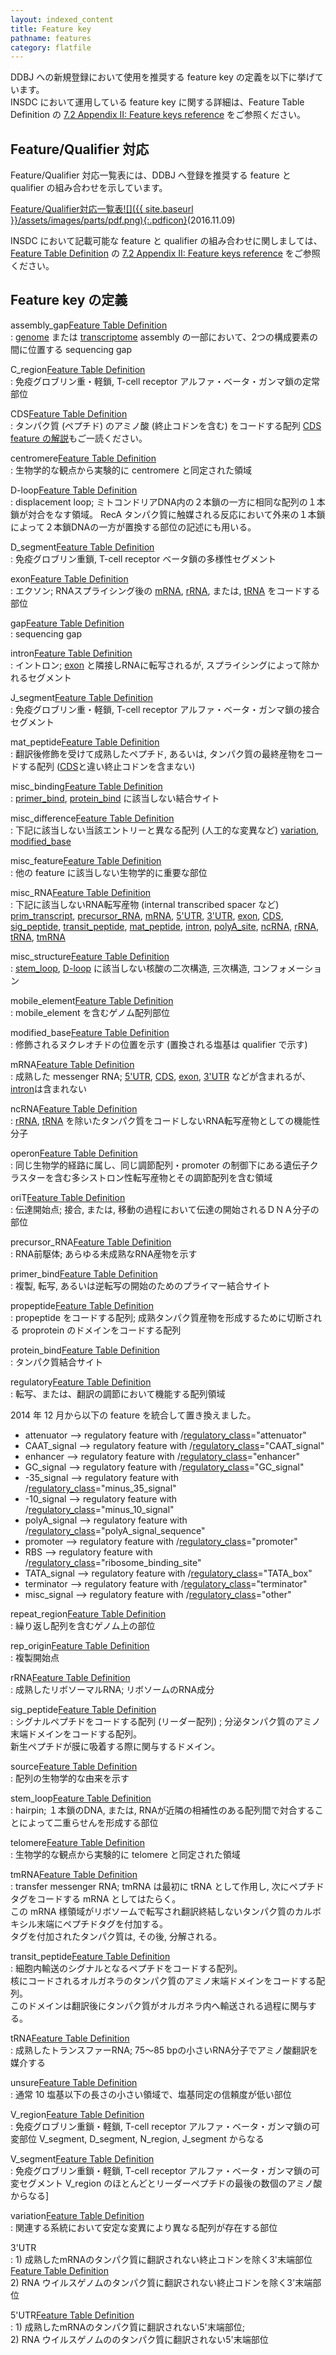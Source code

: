 ```yaml
---
layout: indexed_content
title: Feature key
pathname: features
category: flatfile
---
```


DDBJ への新規登録において使用を推奨する feature key の定義を以下に挙げています。  
INSDC において運用している feature key に関する詳細は、Feature Table Definition の [7.2 Appendix II: Feature keys reference](/ddbj/full_index.html#7.2) をご参照ください。

## Feature/Qualifier 対応

Feature/Qualifier 対応一覧表には、DDBJ へ登録を推奨する feature と qualifier の組み合わせを示しています。

[Feature/Qualifier対応一覧表![]({{ site.baseurl }}/assets/images/parts/pdf.png){:.pdficon}](/files/pdf/ddbj/fq-j.pdf)(2016.11.09)

INSDC において記載可能な feature と qualifier の組み合わせに関しましては、[Feature Table Definition](/ddbj/full_index.html) の [7.2 Appendix II: Feature keys reference](/ddbj/full_index.html#7.2) をご参照ください。

## Feature key の定義

assembly\_gap<span class="right-alignment">[Feature Table Definition](/ddbj/full_index.html#assembly_gap)</span>  
: [genome](/ddbj/genome-j.html) または [transcriptome](/ddbj/transcriptome-j.html) assembly の一部において、2つの構成要素の間に位置する sequencing gap

C\_region<span class="right-alignment">[Feature Table Definition](/ddbj/full_index.html#C_region)</span>  
: 免疫グロブリン重・軽鎖, T-cell receptor アルファ・ベータ・ガンマ鎖の定常部位
  
CDS<span class="right-alignment">[Feature Table Definition](/ddbj/full_index.html#fCDS)</span>  
: タンパク質 (ペプチド) のアミノ酸 (終止コドンを含む) をコードする配列 [CDS feature の解説](/ddbj/cds-j.html)もご一読ください。

centromere<span class="right-alignment">[Feature Table Definition](/ddbj/full_index.html#centromere)</span>  
: 生物学的な観点から実験的に centromere と同定された領域

D-loop<span class="right-alignment">[Feature Table Definition](/ddbj/full_index.html#D-loop)</span>  
: displacement loop; ミトコンドリアDNA内の２本鎖の一方に相同な配列の１本鎖が対合をなす領域。 RecA タンパク質に触媒される反応において外来の１本鎖によって２本鎖DNAの一方が置換する部位の記述にも用いる。

D\_segment<span class="right-alignment">[Feature Table Definition](/ddbj/full_index.html#D_segment)</span>  
: 免疫グロブリン重鎖, T-cell receptor ベータ鎖の多様性セグメント

exon<span class="right-alignment">[Feature Table Definition](/ddbj/full_index.html#exon)</span>  
: エクソン; RNAスプライシング後の [mRNA](/ddbj/full_index.html#mRNA), [rRNA](/ddbj/full_index.html#rRNA), または, [tRNA](/ddbj/full_index.html#tRNA) をコードする部位

gap<span class="right-alignment">[Feature Table Definition](/ddbj/full_index.html#gap)</span>  
: sequencing gap

intron<span class="right-alignment">[Feature Table Definition](/ddbj/full_index.html#intron)</span>  
: イントロン; [exon](/ddbj/full_index.html#exon) と隣接しRNAに転写されるが, スプライシングによって除かれるセグメント

J\_segment<span class="right-alignment">[Feature Table Definition](/ddbj/full_index.html#J_segment)</span>  
: 免疫グロブリン重・軽鎖, T-cell receptor アルファ・ベータ・ガンマ鎖の接合セグメント

mat\_peptide<span class="right-alignment">[Feature Table Definition](/ddbj/full_index.html#mat_peptide)</span>  
: 翻訳後修飾を受けて成熟したペプチド, あるいは, タンパク質の最終産物をコードする配列 ([CDS](/ddbj/full_index.html#fCDS)と違い終止コドンを含まない)

misc\_binding<span class="right-alignment">[Feature Table Definition](/ddbj/full_index.html#misc_binding)</span>  
: [primer\_bind](/ddbj/full_index.html#primer_bind), [protein\_bind](/ddbj/full_index.html#protein_bind) に該当しない結合サイト

misc\_difference<span class="right-alignment">[Feature Table Definition](/ddbj/full_index.html#misc_difference)</span>  
: 下記に該当しない当該エントリーと異なる配列 (人工的な変異など) [variation](/ddbj/full_index.html#variation), [modified\_base](/ddbj/full_index.html#modified_base)

misc\_feature<span class="right-alignment">[Feature Table Definition](/ddbj/full_index.html#misc_feature)</span>  
: 他の feature に該当しない生物学的に重要な部位

misc\_RNA<span class="right-alignment">[Feature Table Definition](/ddbj/full_index.html#misc_RNA)</span>  
: 下記に該当しないRNA転写産物 (internal transcribed spacer など)<br>[prim\_transcript](/ddbj/full_index.html#prim_transcript), [precursor\_RNA](/ddbj/full_index.html#precursor_RNA), [mRNA](/ddbj/full_index.html#mRNA), [5'UTR](/ddbj/full_index.html#5UTR), [3'UTR](/ddbj/full_index.html#3UTR), [exon](/ddbj/full_index.html#exon), [CDS](/ddbj/full_index.html#fCDS), [sig\_peptide](/ddbj/full_index.html#sig_peptide), [transit\_peptide](/ddbj/full_index.html#transit_peptide), [mat\_peptide](/ddbj/full_index.html#mat_peptide), [intron](/ddbj/full_index.html#intron), [polyA\_site](/ddbj/full_index.html#polyA_site), [ncRNA](/ddbj/full_index.html#ncRNA), [rRNA](/ddbj/full_index.html#rRNA), [tRNA](/ddbj/full_index.html#tRNA), [tmRNA](/ddbj/full_index.html#tmRNA)

misc\_structure<span class="right-alignment">[Feature Table Definition](/ddbj/full_index.html#misc_structure)</span>  
: [stem\_loop](/ddbj/full_index.html#stem_loop), [D-loop](/ddbj/full_index.html#D-loop) に該当しない核酸の二次構造, 三次構造, コンフォメーション

mobile\_element<span class="right-alignment">[Feature Table Definition](/ddbj/full_index.html#mobile_element)</span>  
: mobile\_element を含むゲノム配列部位

modified\_base<span class="right-alignment">[Feature Table Definition](/ddbj/full_index.html#modified_base)</span>  
: 修飾されるヌクレオチドの位置を示す (置換される塩基は qualifier で示す)

mRNA<span class="right-alignment">[Feature Table Definition](/ddbj/full_index.html#mRNA)</span>  
: 成熟した messenger RNA; [5'UTR](/ddbj/full_index.html#5UTR), [CDS](/ddbj/full_index.html#fCDS), [exon](/ddbj/full_index.html#exon), [3'UTR](/ddbj/full_index.html#3UTR) などが含まれるが、[intron](/ddbj/full_index.html#intron)は含まれない

ncRNA<span class="right-alignment">[Feature Table Definition](/ddbj/full_index.html#ncRNA)</span>  
: [rRNA](/ddbj/full_index.html#rRNA), [tRNA](/ddbj/full_index.html#tRNA) を除いたタンパク質をコードしないRNA転写産物としての機能性分子

operon<span class="right-alignment">[Feature Table Definition](/ddbj/full_index.html#operon)</span>  
: 同じ生物学的経路に属し、同じ調節配列・promoter の制御下にある遺伝子クラスターを含む多シストロン性転写産物とその調節配列を含む領域

oriT<span class="right-alignment">[Feature Table Definition](/ddbj/full_index.html#oriT)</span>  
: 伝達開始点; 接合, または, 移動の過程において伝達の開始されるＤＮＡ分子の部位

precursor\_RNA<span class="right-alignment">[Feature Table Definition](/ddbj/full_index.html#precursor_RNA)</span>  
: RNA前駆体; あらゆる未成熟なRNA産物を示す

primer\_bind<span class="right-alignment">[Feature Table Definition](/ddbj/full_index.html#primer_bind)</span>  
: 複製, 転写, あるいは逆転写の開始のためのプライマー結合サイト

propeptide<span class="right-alignment">[Feature Table Definition](/ddbj/full_index.html#propeptide)</span>  
: propeptide をコードする配列; 成熟タンパク質産物を形成するために切断される proprotein のドメインをコードする配列

protein\_bind<span class="right-alignment">[Feature Table Definition](/ddbj/full_index.html#protein_bind)</span>  
: タンパク質結合サイト

regulatory<span class="right-alignment">[Feature Table Definition](/ddbj/full_index.html#regulatory)</span>  
: 転写、または、翻訳の調節において機能する配列領域

2014 年 12 月から以下の feature を統合して置き換えました。
- attenuator --> regulatory feature with /[regulatory_class](/ddbj/qualifiers.html#regulatory_class)="attenuator"
- CAAT_signal --> regulatory feature with /[regulatory_class](/ddbj/qualifiers.html#regulatory_class)="CAAT_signal"
- enhancer --> regulatory feature with /[regulatory_class](/ddbj/qualifiers.html#regulatory_class)="enhancer"
- GC_signal --> regulatory feature with /[regulatory_class](/ddbj/qualifiers.html#regulatory_class)="GC_signal"
- -35_signal --> regulatory feature with /[regulatory_class](/ddbj/qualifiers.html#regulatory_class)="minus_35_signal"
- -10_signal --> regulatory feature with /[regulatory_class](/ddbj/qualifiers.html#regulatory_class)="minus_10_signal"
- polyA_signal --> regulatory feature with /[regulatory_class](/ddbj/qualifiers.html#regulatory_class)="polyA_signal_sequence"
- promoter --> regulatory feature with /[regulatory_class](/ddbj/qualifiers.html#regulatory_class)="promoter"
- RBS --> regulatory feature with /[regulatory_class](/ddbj/qualifiers.html#regulatory_class)="ribosome_binding_site"
- TATA_signal --> regulatory feature with /[regulatory_class](/ddbj/qualifiers.html#regulatory_class)="TATA_box"
- terminator --> regulatory feature with /[regulatory_class](/ddbj/qualifiers.html#regulatory_class)="terminator"
- misc_signal --> regulatory feature with /[regulatory_class](/ddbj/qualifiers.html#regulatory_class)="other"


repeat\_region<span class="right-alignment">[Feature Table Definition](/ddbj/full_index.html#repeat_region)</span>  
: 繰り返し配列を含むゲノム上の部位

rep\_origin<span class="right-alignment">[Feature Table Definition](/ddbj/full_index.html#rep_origin)</span>  
: 複製開始点

rRNA<span class="right-alignment">[Feature Table Definition](/ddbj/full_index.html#rRNA)</span>  
: 成熟したリボソーマルRNA; リボソームのRNA成分

sig\_peptide<span class="right-alignment">[Feature Table Definition](/ddbj/full_index.html#sig_peptide)</span>  
: シグナルペプチドをコードする配列 (リーダー配列) ; 分泌タンパク質のアミノ末端ドメインをコードする配列。<br>新生ペプチドが膜に吸着する際に関与するドメイン。

source<span class="right-alignment">[Feature Table Definition](/ddbj/full_index.html#source)</span>  
: 配列の生物学的な由来を示す

stem\_loop<span class="right-alignment">[Feature Table Definition](/ddbj/full_index.html#stem_loop)</span>  
: hairpin; １本鎖のDNA, または, RNAが近隣の相補性のある配列間で対合することによって二重らせんを形成する部位

telomere<span class="right-alignment">[Feature Table Definition](/ddbj/full_index.html#telomere)</span>  
: 生物学的な観点から実験的に telomere と同定された領域

tmRNA<span class="right-alignment">[Feature Table Definition](/ddbj/full_index.html#tmRNA)</span>  
: transfer messenger RNA; tmRNA は最初に tRNA として作用し, 次にペプチドタグをコードする mRNA としてはたらく。<br>この mRNA 様領域がリボソームで転写され翻訳終結しないタンパク質のカルボキシル末端にペプチドタグを付加する。<br>タグを付加されたタンパク質は, その後, 分解される。

transit\_peptide<span class="right-alignment">[Feature Table Definition](/ddbj/full_index.html#transit_peptide)</span>  
: 細胞内輸送のシグナルとなるペプチドをコードする配列。<br>核にコードされるオルガネラのタンパク質のアミノ末端ドメインをコードする配列。<br>このドメインは翻訳後にタンパク質がオルガネラ内へ輸送される過程に関与する。

tRNA<span class="right-alignment">[Feature Table Definition](/ddbj/full_index.html#tRNA)</span>  
: 成熟したトランスファーRNA; 75～85 bpの小さいRNA分子でアミノ酸翻訳を媒介する

unsure<span class="right-alignment">[Feature Table Definition](/ddbj/full_index.html#unsure)</span>  
: 通常 10 塩基以下の長さの小さい領域で、塩基同定の信頼度が低い部位

V\_region<span class="right-alignment">[Feature Table Definition](/ddbj/full_index.html#V_region)</span>  
: 免疫グロブリン重鎖・軽鎖, T-cell receptor アルファ・ベータ・ガンマ鎖の可変部位 V\_segment, D\_segment, N\_region, J\_segment からなる

V\_segment<span class="right-alignment">[Feature Table Definition](/ddbj/full_index.html#V_segment)</span>  
: 免疫グロブリン重鎖・軽鎖, T-cell receptor アルファ・ベータ・ガンマ鎖の可変セグメント V\_region のほとんどとリーダーペプチドの最後の数個のアミノ酸からなる]

variation<span class="right-alignment">[Feature Table Definition](/ddbj/full_index.html#variation)</span>  
: 関連する系統において安定な変異により異なる配列が存在する部位

3'UTR  
: 1)  成熟したmRNAのタンパク質に翻訳されない終止コドンを除く3'末端部位<span class="right-alignment">[Feature Table Definition](/ddbj/full_index.html#3UTR)</span><br>2)  RNA ウイルスゲノムのタンパク質に翻訳されない終止コドンを除く3'末端部位

5'UTR<span class="right-alignment">[Feature Table Definition](/ddbj/full_index.html#5UTR)</span>  
: 1)  成熟したmRNAのタンパク質に翻訳されない5'末端部位;<br>2)  RNA ウイルスゲノムののタンパク質に翻訳されない5'末端部位
